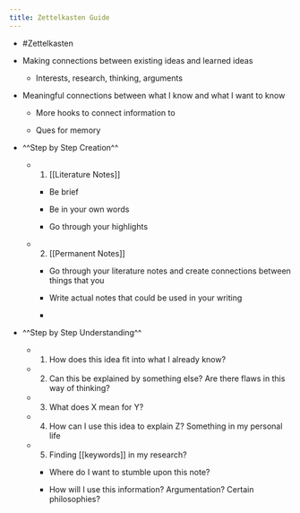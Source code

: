 ```yaml
---
title: Zettelkasten Guide
---
```


- #Zettelkasten 

- Making connections between existing ideas and learned ideas
	 - Interests, research, thinking, arguments

- Meaningful connections between what I know and what I want to know
	 - More hooks to connect information to

	 - Ques for memory

- ^^Step by Step Creation^^
	 - 1. [[Literature Notes]]
		 - Be brief

		 - Be in your own words

		 - Go through your highlights

	 - 2. [[Permanent Notes]]
		 - Go through your literature notes and create connections between things that you 

		 - Write actual notes that could be used in your writing

		 - 

- ^^Step by Step Understanding^^
	 - 1. How does this idea fit into what I already know?

	 - 2. Can this be explained by something else? Are there flaws in this way of thinking?

	 - 3. What does X mean for Y? 

	 - 4. How can I use this idea to explain Z? Something in my personal life

	 - 5. Finding [[keywords]] in my research?
		 - Where do I want to stumble upon this note?

		 - How will I use this information? Argumentation? Certain philosophies?
